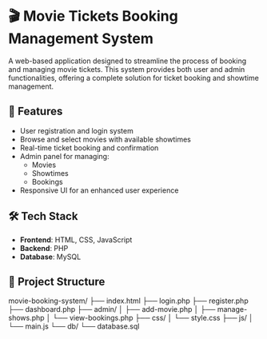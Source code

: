 # 🎬 Movie Tickets Booking Management System

A web-based application designed to streamline the process of booking and managing movie tickets. This system provides both user and admin functionalities, offering a complete solution for ticket booking and showtime management.

## 📌 Features

- User registration and login system
- Browse and select movies with available showtimes
- Real-time ticket booking and confirmation
- Admin panel for managing:
  - Movies
  - Showtimes
  - Bookings
- Responsive UI for an enhanced user experience

## 🛠️ Tech Stack

- **Frontend**: HTML, CSS, JavaScript  
- **Backend**: PHP  
- **Database**: MySQL  

## 📂 Project Structure

movie-booking-system/
├── index.html
├── login.php
├── register.php
├── dashboard.php
├── admin/
│   ├── add-movie.php
│   ├── manage-shows.php
│   └── view-bookings.php
├── css/
│   └── style.css
├── js/
│   └── main.js
└── db/
    └── database.sql

